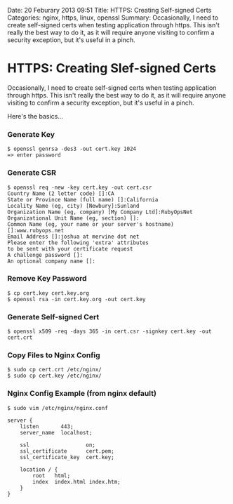 Date: 20 Feburary 2013 09:51
Title: HTTPS: Creating Self-signed Certs
Categories: nginx, https, linux, openssl
Summary: Occasionally, I need to create self-signed certs when testing application through https. This isn't really the best way to do it, as it will require anyone visiting to confirm a security exception, but it's useful in a pinch.

# HTTPS: Creating Slef-signed Certs

Occasionally, I need to create self-signed certs when testing application through https. This isn't really the best way to do it, as it will require anyone visiting to confirm a security exception, but it's useful in a pinch.

Here's the basics...

### Generate Key


    $ openssl genrsa -des3 -out cert.key 1024
    => enter password

### Generate CSR

    $ openssl req -new -key cert.key -out cert.csr
    Country Name (2 letter code) []:CA
    State or Province Name (full name) []:California
    Locality Name (eg, city) [Newbury]:Sunland
    Organization Name (eg, company) [My Company Ltd]:RubyOpsNet
    Organizational Unit Name (eg, section) []:
    Common Name (eg, your name or your server's hostname) []:www.rubyops.net
    Email Address []:joshua at mervine dot net
    Please enter the following 'extra' attributes
    to be sent with your certificate request
    A challenge password []:
    An optional company name []:

### Remove Key Password

    $ cp cert.key cert.key.org
    $ openssl rsa -in cert.key.org -out cert.key

### Generate Self-signed Cert

    $ openssl x509 -req -days 365 -in cert.csr -signkey cert.key -out cert.crt

### Copy Files to Nginx Config 

    $ sudo cp cert.crt /etc/nginx/
    $ sudo cp cert.key /etc/nginx/

### Nginx Config Example (from nginx default)

    $ sudo vim /etc/nginx/nginx.conf
    
    server {
        listen       443;
        server_name  localhost;

        ssl                  on;
        ssl_certificate      cert.pem;
        ssl_certificate_key  cert.key;

        location / {
            root   html;
            index  index.html index.htm;
        }
    }

